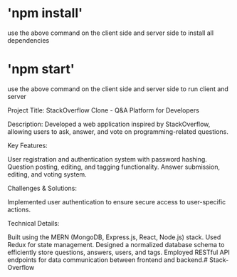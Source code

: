 # 'npm install' 
use the above command on the client side and server side to install all dependencies

# 'npm start'
use the above command on the client side and server side to run client and server

Project Title: StackOverflow Clone - Q&A Platform for Developers

Description: Developed a web application inspired by StackOverflow, allowing users to ask, answer, and vote on programming-related questions.

Key Features:

User registration and authentication system with password hashing.
Question posting, editing, and tagging functionality.
Answer submission, editing, and voting system.

Challenges & Solutions:

Implemented user authentication to ensure secure access to user-specific actions.

Technical Details:

Built using the MERN (MongoDB, Express.js, React, Node.js) stack.
Used Redux for state management.
Designed a normalized database schema to efficiently store questions, answers, users, and tags.
Employed RESTful API endpoints for data communication between frontend and backend.#   S t a c k - O v e r f l o w  
 